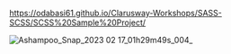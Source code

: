 
https://odabasi61.github.io/Clarusway-Workshops/SASS-SCSS/SCSS%20Sample%20Project/

![Ashampoo_Snap_2023 02 17_01h29m49s_004_](https://user-images.githubusercontent.com/114237174/219501577-e6047929-c4c3-405f-9a7d-6b5adaaf5588.png)
